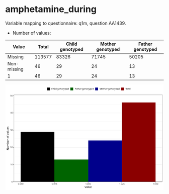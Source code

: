 # amphetamine_during
Variable mapping to questionnaire: q1m, question AA1439.
- Number of values:

| Value | Total | Child genotyped | Mother genotyped | Father genotyped |
| ----- | ----- | --------------- | ---------------- | ---------------- |
| Missing | 113577 | 83326 | 71745 | 50205 |
| Non-missing | 46 | 29 | 24 | 13 |
| 1 | 46 | 29 | 24 | 13 |



![](amphetamine_during_n.png)



